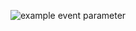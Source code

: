 ![example event parameter](https://github.com/4rl1996/cicd/actions/workflows/build.yml/badge.svg?event=push)